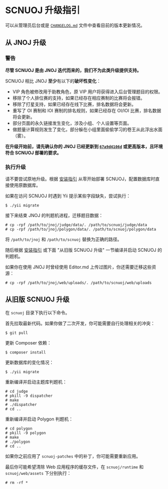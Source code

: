 # SCNUOJ 升级指引

可以从管理员后台或是 [`CHANGELOG.md`](../CHANGELOG.md) 文件中查看目前的版本更新情况。

## 从 JNOJ 升级

### 警告

**尽管 SCNUOJ 是由 JNOJ 迭代而来的，我们不为此类升级提供支持。**

SCNUOJ 相比 JNOJ **至少**有以下的**破坏性变化**：

* VIP 角色被修改用于助教角色，原 VIP 用户将获得进入后台管理题目的权限。
* 移除了个人排位赛的支持，如果已经存在相应赛制的比赛将会报错。
* 移除了打星支持，如果已经存在线下比赛，排名数据将会更新。
* 重写了 OI 赛制和 IOI 赛制的排名规则，如果已经存在 OI/IOI 比赛，排名数据将会更新。
* 部分页面的永久链接发生变化，涉及小组、个人设置等页面。
* 做题量计算规则发生了变化，部分躲在小组里面偷偷学习的卷王从此浮出水面（雾）。

**在升级开始前，请先确认你的 JNOJ 已经更新到 [`67a9d4106d`](https://github.com/shi-yang/jnoj/tree/67a9d4106dee62727e840ee9318f6ddd45daab84) 或更高版本，且环境符合 SCNUOJ 部署的要求。**

### 执行升级

请不要尝试原地升级。根据 [安装指引](./installation.md) 从零开始部署 SCNUOJ，配置数据库时直接使用原数据库。

如果在访问 SCNUOJ 时遇到 Yii 提示某些字段缺失，尝试执行：

```plain
$ ./yii migrate
```

接下来结束 JNOJ 的判题机进程，迁移题目数据：

```plain
# cp -rpf /path/to/jnoj/judge/data/. /path/to/scnuoj/judge/data
# cp -rpf /path/to/jnoj/polygon/data/. /path/to/scnuoj/polygon/data
```

将 `/path/to/jnoj` 和 `/path/to/scnuoj` 替换为正确的路径。

随后根据 [安装指引](./installation.md) 或下面 "从旧版 SCNUOJ 升级" 一节编译并启动 SCNUOJ 的判题机。

如果你在使用 JNOJ 时曾经使用 Editor.md 上传过图片，你还需要迁移这些资源：

```plain
# cp -rpf /path/to/jnoj/web/uploads/. /path/to/scnuoj/web/uploads
```

## 从旧版 SCNUOJ 升级

在 `scnuoj` 目录下执行以下命令。

首先拉取最新代码。如果你做了二次开发，你可能需要自行处理相关的冲突：

```plain
$ git pull
```

更新 Composer 依赖：

```plain
$ composer install
```

更新数据库的变化情况：

```plain
$ ./yii migrate
```

重新编译并启动主题库判题机：

```plain
# cd judge
# pkill -9 dispatcher
# make
# ./dispatcher
# cd ..
```

重新编译并启动 Polygon 判题机：

```plain
# cd polygon
# pkill -9 polygon
# make
# ./polygon
# cd ..
```

如果你之前应用了 `scnuoj-patches` 中的补丁，你可能需要重新应用。

最后你可能希望清除 Web 应用程序的缓存文件，在 `scnuoj/runtime` 和 `scnuoj/web/assets` 下分别执行：

```plain
# rm -rf *
```
